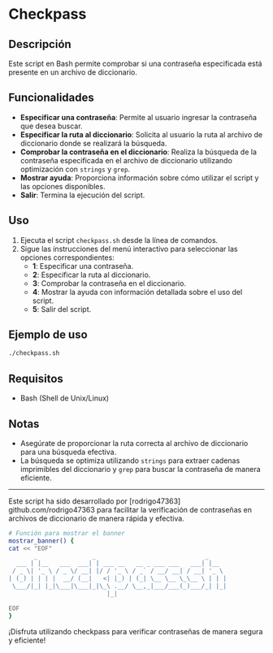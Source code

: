 # Checkpass

## Descripción
Este script en Bash permite comprobar si una contraseña especificada está presente en un archivo de diccionario.

## Funcionalidades
- **Especificar una contraseña**: Permite al usuario ingresar la contraseña que desea buscar.
- **Especificar la ruta al diccionario**: Solicita al usuario la ruta al archivo de diccionario donde se realizará la búsqueda.
- **Comprobar la contraseña en el diccionario**: Realiza la búsqueda de la contraseña especificada en el archivo de diccionario utilizando optimización con `strings` y `grep`.
- **Mostrar ayuda**: Proporciona información sobre cómo utilizar el script y las opciones disponibles.
- **Salir**: Termina la ejecución del script.

## Uso
1. Ejecuta el script `checkpass.sh` desde la línea de comandos.
2. Sigue las instrucciones del menú interactivo para seleccionar las opciones correspondientes:
   - **1**: Especificar una contraseña.
   - **2**: Especificar la ruta al diccionario.
   - **3**: Comprobar la contraseña en el diccionario.
   - **4**: Mostrar la ayuda con información detallada sobre el uso del script.
   - **5**: Salir del script.

## Ejemplo de uso
```bash
./checkpass.sh
```

## Requisitos
- Bash (Shell de Unix/Linux)

## Notas
- Asegúrate de proporcionar la ruta correcta al archivo de diccionario para una búsqueda efectiva.
- La búsqueda se optimiza utilizando `strings` para extraer cadenas imprimibles del diccionario y `grep` para buscar la contraseña de manera eficiente.

---

Este script ha sido desarrollado por [rodrigo47363] github.com/rodrigo47363 para facilitar la verificación de contraseñas en archivos de diccionario de manera rápida y efectiva.

```bash
# Función para mostrar el banner
mostrar_banner() {
cat << "EOF"
       _               _                              _
  ___ | |__   ___  ___| | ___ __   __ _ ___ ___   ___| |__
 / _ \| '_ \ / _ \/ __| |/ / '_ \ / _` / __/ __| / __| '_ \
| (_) | | | |  __/ (__|   <| |_) | (_| \__ \__ \_\__ \ | | |
 \___/|_| |_|\___|\___|_|\_\ .__/ \__,_|___/___(_)___/_| |_|
                           |_|

EOF
}
```

¡Disfruta utilizando checkpass para verificar contraseñas de manera segura y eficiente!
```
